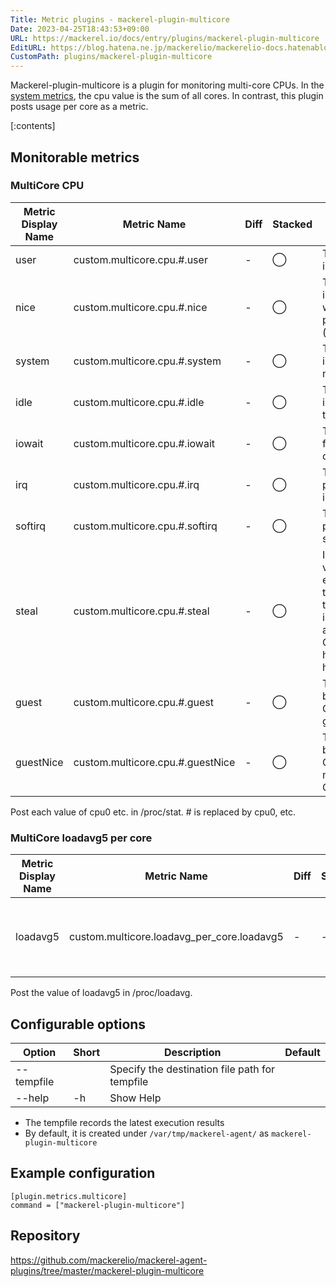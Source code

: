 ```yaml
---
Title: Metric plugins - mackerel-plugin-multicore
Date: 2023-04-25T18:43:53+09:00
URL: https://mackerel.io/docs/entry/plugins/mackerel-plugin-multicore
EditURL: https://blog.hatena.ne.jp/mackerelio/mackerelio-docs.hatenablog.mackerel.io/atom/entry/4207112889984439235
CustomPath: plugins/mackerel-plugin-multicore
---
```


Mackerel-plugin-multicore is a plugin for monitoring multi-core CPUs. In the [system metrics](https://mackerel.io/docs/entry/spec/metrics), the cpu value is the sum of all cores. In contrast, this plugin posts usage per core as a metric.

[:contents]

<h2 id="metrics">Monitorable metrics</h2>

### MultiCore CPU

| Metric Display Name  | Metric Name                           | Diff  | Stacked | Description                                                      |
| --------- | -------------------------------- | --- | ------ | ------------------------------------------------------- |
| user      | custom.multicore.cpu.#.user      | -   | ◯      | Time spent in user mode                                          |
| nice      | custom.multicore.cpu.#.nice      | -   | ◯      | Time spent in user mode with low priority (nice)                            |
| system    | custom.multicore.cpu.#.system    | -   | ◯      | Time spent in system mode                                          |
| idle      | custom.multicore.cpu.#.idle      | -   | ◯      | Time spent in the idle task                                               |
| iowait    | custom.multicore.cpu.#.iowait    | -   | ◯      | Time waiting for I/O to complete                                        |
| irq       | custom.multicore.cpu.#.irq       | -   | ◯      | Time spent processing interrupts                                          |
| softirq   | custom.multicore.cpu.#.softirq   | -   | ◯      | Time spent processing softirqs                                       |
| steal     | custom.multicore.cpu.#.steal     | -   | ◯      | In a virtualized environment, time when the guest OS is not allocated CPU by the host OS or hypervisor |
| guest     | custom.multicore.cpu.#.guest     | -   | ◯      | Time used by the virtual CPU of the guest OS                                           |
| guestNice | custom.multicore.cpu.#.guestNice | -   | ◯      | Time used by the virtual CPU of the niced guest OS                               |

Post each value of cpu0 etc. in /proc/stat. # is replaced by cpu0, etc.

### MultiCore loadavg5 per core

| Metric Display Name  | Metric Name                           | Diff  | Stacked | Description |
| --- | --- | --- | --- | --- |
| loadavg5 | custom.multicore.loadavg_per_core.loadavg5 | - | - | The value of `loadavg5` divided by the number of CPU cores |

Post the value of loadavg5 in /proc/loadavg.


<h2 id="options">Configurable options</h2>

| Option | Short | Description | Default |
| --- | --- | --- | --- | 
| --tempfile |  | Specify the destination file path for tempfile |  |
| --help | -h | Show Help |  |

* The tempfile records the latest execution results
* By default, it is created under `/var/tmp/mackerel-agent/` as `mackerel-plugin-multicore`


<h2 id="config">Example configuration</h2>

```
[plugin.metrics.multicore]
command = ["mackerel-plugin-multicore"]
```

<h2 id="repository">Repository</h2>

https://github.com/mackerelio/mackerel-agent-plugins/tree/master/mackerel-plugin-multicore
